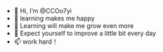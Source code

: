 - 👋 Hi, I’m @CCOo7yi
- 👀 learning makes me happy 
- 🌱 Learning will make me grow even more 
- 💞️ Expect yourself to improve a little bit every day 
- 📫 work hard！
